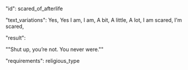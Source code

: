 "id": scared_of_afterlife

"text_variations":
Yes, Yes I am, I am, A bit, A little, A lot, I am scared, I'm scared, 

"result":

""Shut up, you’re not. You never were.""

"requirements": religious_type